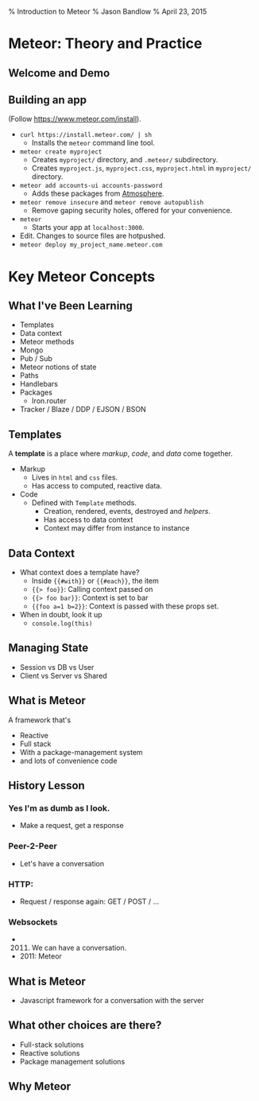 % Introduction to Meteor
% Jason Bandlow
% April 23, 2015

# Meteor: Theory and Practice

## Welcome and Demo

## Building an app
(Follow https://www.meteor.com/install).
* `curl https://install.meteor.com/ | sh`
    * Installs the `meteor` command line tool.
* `meteor create myproject`
    * Creates `myproject/` directory, and `.meteor/` subdirectory.
    * Creates `myproject.js`, `myproject.css`, `myproject.html` in `myproject/` directory.
* `meteor add accounts-ui accounts-password`
    * Adds these packages from [Atmosphere](https://atmospherejs.com).
* `meteor remove insecure` and `meteor remove autopublish`
    * Remove gaping security holes, offered for your convenience.
* `meteor`
    * Starts your app at `localhost:3000`.
* Edit. Changes to source files are hotpushed.
* `meteor deploy my_project_name.meteor.com`

# Key Meteor Concepts

## What I've Been Learning
* Templates
* Data context
* Meteor methods
* Mongo
* Pub / Sub
* Meteor notions of state
* Paths
* Handlebars
* Packages
    * Iron.router
* Tracker / Blaze / DDP / EJSON / BSON

## Templates
A **template** is a place where *markup*, *code*, and *data* come together.

* Markup
    * Lives in `html` and `css` files.
    * Has access to computed, reactive data.
* Code
    * Defined with `Template` methods.
        * Creation, rendered, events, destroyed and *helpers*.
        * Has access to data context
        * Context may differ from instance to instance
<!-- Show in demo -->

## Data Context
* What context does a template have?
    * Inside `{{#with}}` or `{{#each}}`, the item
    * `{{> foo}}`: Calling context passed on
    * `{{> foo bar}}`: Context is set to bar
    * `{{foo a=1 b=2}}`: Context is passed with these props set.
* When in doubt, look it up
    * `console.log(this)`

## Managing State
* Session vs DB vs User
* Client vs Server vs Shared



##  What is Meteor
A framework that's
* Reactive
* Full stack
* With a package-management system
* and lots of convenience code


## History Lesson

### <DEC Terminal> Yes I'm as dumb as I look.
* Make a request, get a response

### Peer-2-Peer <Napster>
* Let's have a conversation

### HTTP:
* Request / response again: GET / POST / ...

### Websockets
* 2011.  We can have a conversation.
* 2011: Meteor




## What is Meteor
* Javascript framework for a conversation with the server

## What other choices are there?
* Full-stack solutions
* Reactive solutions
* Package management solutions


## Why Meteor


